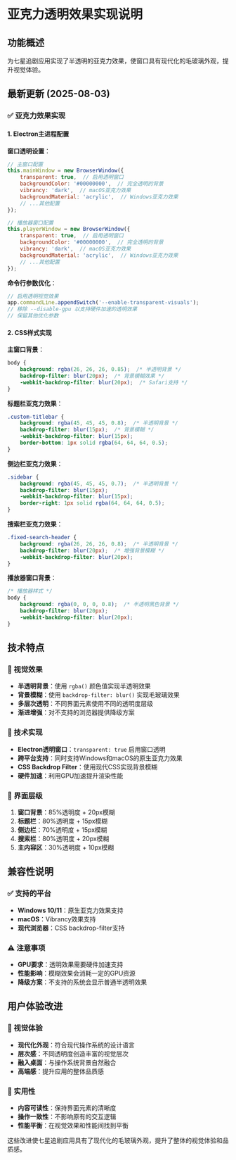 # 亚克力透明效果实现说明

## 功能概述

为七星追剧应用实现了半透明的亚克力效果，使窗口具有现代化的毛玻璃外观，提升视觉体验。

## 最新更新 (2025-08-03)

### ✅ 亚克力效果实现

#### 1. Electron主进程配置

**窗口透明设置**：

```javascript
// 主窗口配置
this.mainWindow = new BrowserWindow({
    transparent: true,  // 启用透明窗口
    backgroundColor: '#00000000',  // 完全透明的背景
    vibrancy: 'dark',  // macOS亚克力效果
    backgroundMaterial: 'acrylic',  // Windows亚克力效果
    // ...其他配置
});

// 播放器窗口配置
this.playerWindow = new BrowserWindow({
    transparent: true,  // 启用透明窗口
    backgroundColor: '#00000000',  // 完全透明的背景
    vibrancy: 'dark',  // macOS亚克力效果
    backgroundMaterial: 'acrylic',  // Windows亚克力效果
    // ...其他配置
});
```

**命令行参数优化**：

```javascript
// 启用透明视觉效果
app.commandLine.appendSwitch('--enable-transparent-visuals');
// 移除 --disable-gpu 以支持硬件加速的透明效果
// 保留其他优化参数
```

#### 2. CSS样式实现

**主窗口背景**：

```css
body {
    background: rgba(26, 26, 26, 0.85);  /* 半透明背景 */
    backdrop-filter: blur(20px);  /* 背景模糊效果 */
    -webkit-backdrop-filter: blur(20px);  /* Safari支持 */
}
```

**标题栏亚克力效果**：

```css
.custom-titlebar {
    background: rgba(45, 45, 45, 0.8);  /* 半透明背景 */
    backdrop-filter: blur(15px);  /* 背景模糊 */
    -webkit-backdrop-filter: blur(15px);
    border-bottom: 1px solid rgba(64, 64, 64, 0.5);
}
```

**侧边栏亚克力效果**：

```css
.sidebar {
    background: rgba(45, 45, 45, 0.7);  /* 半透明背景 */
    backdrop-filter: blur(15px);
    -webkit-backdrop-filter: blur(15px);
    border-right: 1px solid rgba(64, 64, 64, 0.5);
}
```

**搜索栏亚克力效果**：

```css
.fixed-search-header {
    background: rgba(26, 26, 26, 0.8);  /* 半透明背景 */
    backdrop-filter: blur(20px);  /* 增强背景模糊 */
    -webkit-backdrop-filter: blur(20px);
}
```

**播放器窗口背景**：

```css
/* 播放器样式 */
body {
    background: rgba(0, 0, 0, 0.8);  /* 半透明黑色背景 */
    backdrop-filter: blur(20px);
    -webkit-backdrop-filter: blur(20px);
}
```

## 技术特点

### 🎨 视觉效果

- **半透明背景**：使用 `rgba()` 颜色值实现半透明效果
- **背景模糊**：使用 `backdrop-filter: blur()` 实现毛玻璃效果
- **多层次透明**：不同界面元素使用不同的透明度层级
- **渐进增强**：对不支持的浏览器提供降级方案

### 🔧 技术实现

- **Electron透明窗口**：`transparent: true` 启用窗口透明
- **跨平台支持**：同时支持Windows和macOS的原生亚克力效果
- **CSS Backdrop Filter**：使用现代CSS实现背景模糊
- **硬件加速**：利用GPU加速提升渲染性能

### 📱 界面层级

1. **窗口背景**：85%透明度 + 20px模糊
2. **标题栏**：80%透明度 + 15px模糊
3. **侧边栏**：70%透明度 + 15px模糊
4. **搜索栏**：80%透明度 + 20px模糊
5. **主内容区**：30%透明度 + 10px模糊

## 兼容性说明

### ✅ 支持的平台

- **Windows 10/11**：原生亚克力效果支持
- **macOS**：Vibrancy效果支持
- **现代浏览器**：CSS backdrop-filter支持

### ⚠️ 注意事项

- **GPU要求**：透明效果需要硬件加速支持
- **性能影响**：模糊效果会消耗一定的GPU资源
- **降级方案**：不支持的系统会显示普通半透明效果

## 用户体验改进

### 🌟 视觉体验

- **现代化外观**：符合现代操作系统的设计语言
- **层次感**：不同透明度创造丰富的视觉层次
- **融入桌面**：与操作系统背景自然融合
- **高端感**：提升应用的整体品质感

### 🎯 实用性

- **内容可读性**：保持界面元素的清晰度
- **操作一致性**：不影响原有的交互逻辑
- **性能平衡**：在视觉效果和性能间找到平衡

这些改进使七星追剧应用具有了现代化的毛玻璃外观，提升了整体的视觉体验和品质感。
